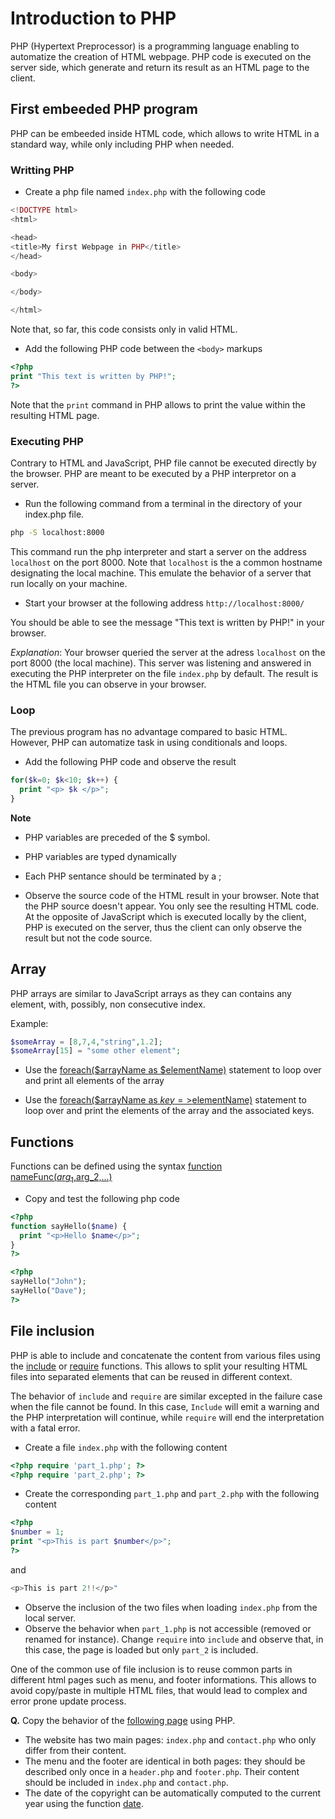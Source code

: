 # Introduction to PHP

PHP (Hypertext Preprocessor) is a programming language enabling to automatize the creation of HTML webpage. PHP code is executed on the server side, which generate and return its result as an HTML page to the client.

## First embeeded PHP program

PHP can be embeeded inside HTML code, which allows to write HTML in a standard way, while only including PHP when needed.


### Writting PHP

* Create a php file named `index.php` with the following code

```php
<!DOCTYPE html>
<html>

<head>
<title>My first Webpage in PHP</title>
</head>

<body>

</body>

</html>
```

Note that, so far, this code consists only in valid HTML.

* Add the following PHP code between the `<body>` markups

```php
<?php 
print "This text is written by PHP!";
?>
```

Note that the `print` command in PHP allows to print the value within the resulting HTML page.

### Executing PHP

Contrary to HTML and JavaScript, PHP file cannot be executed directly by the browser. PHP are meant to be executed by a PHP interpretor on a server.

* Run the following command from a terminal in the directory of your index.php file.

```bash
php -S localhost:8000
```

This command run the php interpreter and start a server on the address `localhost` on the port 8000. Note that `localhost` is the a common hostname designating the local machine. This emulate the behavior of a server that run locally on your machine.

* Start your browser at the following address `http://localhost:8000/`

You should be able to see the message "This text is written by PHP!" in your browser.

_Explanation_: Your browser queried the server at the adress `localhost` on the port 8000 (the local machine). This server was listening and answered in executing the PHP interpreter on the file `index.php` by default. The result is the HTML file you can observe in your browser.

### Loop

The previous program has no advantage compared to basic HTML. However, PHP can automatize task in using conditionals and loops.

* Add the following PHP code and observe the result

```php
for($k=0; $k<10; $k++) {
  print "<p> $k </p>";
}
```

__Note__
* PHP variables are preceded of the $ symbol.
* PHP variables are typed dynamically
* Each PHP sentance should be terminated by a ;

* Observe the source code of the HTML result in your browser. Note that the PHP source doesn't appear. You only see the resulting HTML code. At the opposite of JavaScript which is executed locally by the client, PHP is executed on the server, thus the client can only observe the result but not the code source.

## Array

PHP arrays are similar to JavaScript arrays as they can contains any element, with, possibly, non consecutive index.

Example:

```php
$someArray = [8,7,4,"string",1.2];
$someArray[15] = "some other element";
```

* Use the [foreach($arrayName as $elementName)](http://php.net/manual/en/control-structures.foreach.php) statement to loop over and print all elements of the array

* Use the [foreach($arrayName as $key=>$elementName)](http://php.net/manual/en/control-structures.foreach.php) statement to loop over and print the elements of the array and the associated keys.

## Functions

Functions can be defined using the syntax
[function nameFunc($arg_1,$arg_2,...)](http://php.net/manual/en/functions.user-defined.php)

* Copy and test the following php code

```php
<?php 
function sayHello($name) {
  print "<p>Hello $name</p>";
}
?>

<?php
sayHello("John");
sayHello("Dave");
?>
```

## File inclusion

PHP is able to include and concatenate the content from various files using the [include](http://php.net/manual/en/function.include.php) or [require](http://php.net/manual/en/function.require.php) functions. This allows to split your resulting HTML files into separated elements that can be reused in different context.

The behavior of `include` and `require` are similar excepted in the failure case when the file cannot be found. In this case, `Include` will emit a warning and the PHP interpretation will continue, while `require` will end the interpretation with a fatal error.

* Create a file `index.php` with the following content

```php
<?php require 'part_1.php'; ?>
<?php require 'part_2.php'; ?>
```

* Create the corresponding `part_1.php` and `part_2.php` with the following content

```php
<?php
$number = 1;
print "<p>This is part $number</p>";
?>
```

and

```php
<p>This is part 2!!</p>"
```

* Observe the inclusion of the two files when loading `index.php` from the local server.
* Observe the behavior when `part_1.php` is not accessible (removed or renamed for instance). Change `require` into `include` and observe that, in this case, the page is loaded but only `part_2` is included.


One of the common use of file inclusion is to reuse common parts in different html pages such as menu, and footer informations. This allows to avoid copy/paste in multiple HTML files, that would lead to complex and error prone  update process.

__Q.__ Copy the behavior of the [following page](https://imagecomputing.net/damien.rohmer/teaching/2017_2018/semester_2/CSE_104/online_exercices/C_server/01_php_basic/index.php) using PHP.
* The website has two main pages: `index.php` and `contact.php` who only differ from their content.
* The menu and the footer are identical in both pages: they should be described only once in a `header.php` and `footer.php`. Their content should be included in `index.php` and `contact.php`.
* The date of the copyright can be automatically computed to the current year using the function [date](http://php.net/manual/en/function.date.php).


